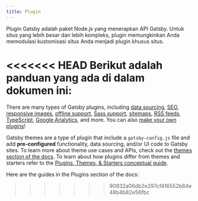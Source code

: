 ```yaml
---
title: Plugin
---
```


Plugin Gatsby adalah paket Node.js yang menerapkan API Gatsby. Untuk situs yang lebih besar dan lebih kompleks, plugin memungkinkan Anda memodulasi kustomisasi situs Anda menjadi plugin khusus situs.

<<<<<<< HEAD
Berikut adalah panduan yang ada di dalam dokumen ini:
=======
There are many types of Gatsby plugins, including [data sourcing](/plugins/?=gatsby-source), [SEO](/plugins/?=seo), [responsive images](/packages/gatsby-image/?=gatsby-image), [offline support](/packages/gatsby-plugin-offline/), [Sass support](/packages/gatsby-plugin-sass/), [sitemaps](/packages/gatsby-plugin-sitemap/), [RSS feeds](/packages/gatsby-plugin-feed/), [TypeScript](/packages/gatsby-plugin-typescript/), [Google Analytics](/packages/gatsby-plugin-google-analytics/), and more. You can also [make your own plugins](/docs/creating-plugins/)!

Gatsby themes are a type of plugin that include a `gatsby-config.js` file and add **pre-configured** functionality, data sourcing, and/or UI code to Gatsby sites. To learn more about theme use cases and APIs, check out the [themes section of the docs](/docs/themes/). To learn about how plugins differ from themes and starters refer to the [Plugins, Themes, & Starters conceptual guide](/docs/plugins-themes-and-starters/).

Here are the guides in the Plugins section of the docs:
>>>>>>> 90932a06db2e297cf416552b84e48b4b82e56fbc

<GuideList slug={props.slug} />
